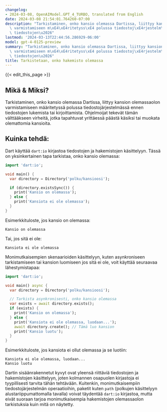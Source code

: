 ```yaml
---
changelog:
- 2024-03-08, OpenAIModel.GPT_4_TURBO, translated from English
date: 2024-03-08 21:54:01.764260-07:00
description: "Tarkistaminen, onko kansio olemassa Dartissa, liittyy kansion olemassaolon\
  \ varmistamiseen m\xE4\xE4ritetyss\xE4 polussa tiedostoj\xE4rjestelm\xE4ss\xE4 ennen\
  \ tiedostojen\u2026"
lastmod: '2024-03-13T22:44:56.286929-06:00'
model: gpt-4-0125-preview
summary: "Tarkistaminen, onko kansio olemassa Dartissa, liittyy kansion olemassaolon\
  \ varmistamiseen m\xE4\xE4ritetyss\xE4 polussa tiedostoj\xE4rjestelm\xE4ss\xE4 ennen\
  \ tiedostojen\u2026"
title: Tarkistetaan, onko hakemisto olemassa
---
```


{{< edit_this_page >}}

## Mikä & Miksi?

Tarkistaminen, onko kansio olemassa Dartissa, liittyy kansion olemassaolon varmistamiseen määritetyssä polussa tiedostojärjestelmässä ennen tiedostojen lukemista tai kirjoittamista. Ohjelmoijat tekevät tämän välttääkseen virheitä, jotka tapahtuvat yrittäessä päästä käsiksi tai muokata olemattomia kansioita.

## Kuinka tehdä:

Dart käyttää `dart:io` kirjastoa tiedostojen ja hakemistojen käsittelyyn. Tässä on yksinkertainen tapa tarkistaa, onko kansio olemassa:

```dart
import 'dart:io';

void main() {
  var directory = Directory('polku/kansioosi');

  if (directory.existsSync()) {
    print('Kansio on olemassa');
  } else {
    print('Kansiota ei ole olemassa');
  }
}
```
Esimerkkituloste, jos kansio on olemassa:
```
Kansio on olemassa
```

Tai, jos sitä ei ole:
```
Kansiota ei ole olemassa
```

Monimutkaisempien skenaarioiden käsittelyyn, kuten asynkroniseen tarkistamiseen tai kansion luomiseen jos sitä ei ole, voit käyttää seuraavaa lähestymistapaa:

```dart
import 'dart:io';

void main() async {
  var directory = Directory('polku/kansioosi');

  // Tarkista asynkronisesti, onko kansio olemassa
  var exists = await directory.exists();
  if (exists) {
    print('Kansio on olemassa');
  } else {
    print('Kansiota ei ole olemassa, luodaan...');
    await directory.create(); // Tämä luo kansion
    print('Kansio luotu');
  }
}
```

Esimerkkituloste, jos kansiota ei ollut olemassa ja se luotiin:
```
Kansiota ei ole olemassa, luodaan...
Kansio luotu
```

Dartin sisäänrakennetut kyvyt ovat yleensä riittäviä tiedostojen ja hakemistojen käsittelyyn, joten kolmannen osapuolen kirjastoja ei tyypillisesti tarvita tähän tehtävään. Kuitenkin, monimutkaisempiin tiedostojärjestelmän operaatioihin, paketit kuten `path` (polkujen käsittelyyn alustariippumattomalla tavalla) voivat täydentää `dart:io` kirjastoa, mutta eivät suoraan tarjoa monimutkaisempia hakemistojen olemassaolon tarkistuksia kuin mitä on näytetty.
